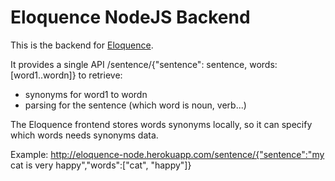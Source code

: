Eloquence NodeJS Backend
========================

This is the backend for <a href="https://github.com/Almouro/eloquence-mobile">Eloquence</a>.

It provides a single API /sentence/{"sentence": sentence, words:[word1..wordn]}
to retrieve:
  - synonyms for word1 to wordn 
  - parsing for the sentence (which word is noun, verb...)
  
The Eloquence frontend stores words synonyms locally, so it can specify which words needs synonyms data.
  
Example: <a href="http://eloquence-node.herokuapp.com/sentence/%7B%22sentence%22:%22my%20cat%20is%20very%20happy%22,%22words%22:[%22cat%22,%20%22happy%22]%7D">http://eloquence-node.herokuapp.com/sentence/{"sentence":"my cat is very happy","words":["cat", "happy"]}</a>

